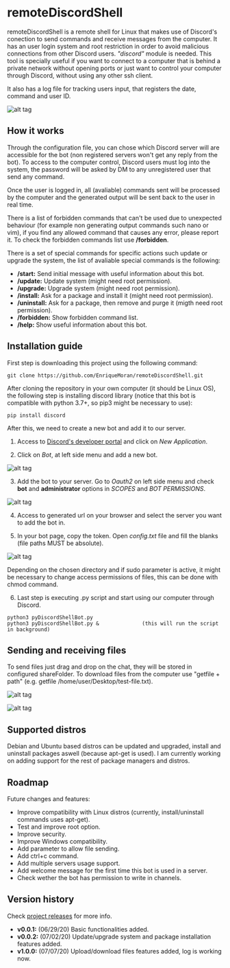 # remoteDiscordShell
remoteDiscordShell is a remote shell for Linux that makes use of Discord's conection to send commands and receive messages from the computer. It has an user login system and root restriction in order to avoid malicious connections from other Discord users. _"discord"_ module is needed. This tool is specially useful if you want to connect to a computer that is behind a private network without opening ports or just want to control your computer through Discord, without using any other ssh client.

It also has a log file for tracking users input, that registers the date, command and user ID.

![alt tag](/readme_images/gif1.gif)


## How it works
Through the configuration file, you can chose which Discord server will are accessible for the bot (non registered servers won't get any reply from the bot). To access to the computer control, Discord users must log into the system, the password will be asked by DM to any unregistered user that send any command.

Once the user is logged in, all (avaliable) commands sent will be processed by the computer and the generated output will be sent back to the user in real time.

There is a list of forbidden commands that can't be used due to unexpected behaviour (for example non generating output commands such nano or vim), if you find any allowed command that causes any error, please report it. To check the forbidden commands list use **/forbidden**.

There is a set of special commands for specific actions such update or upgrade the system, the list of avaliable special commands is the following:
- **/start:** Send initial message with useful information about this bot.
- **/update:** Update system (might need root permission).
- **/upgrade:** Upgrade system (might need root permission).
- **/install:** Ask for a package and install it (might need root permission).
- **/uninstall:** Ask for a package, then remove and purge it (migth need root permission).
- **/forbidden:** Show forbidden command list.
- **/help:** Show useful information about this bot.


## Installation guide
First step is downloading this project using the following command:
```
git clone https://github.com/EnriqueMoran/remoteDiscordShell.git
```

After cloning the repository in your own computer (it should be Linux OS), the following step is installing discord library (notice that this bot is compatible with python 3.7+, so pip3 might be necessary to use):
```
pip install discord
```

After this, we need to create a new bot and add it to our server.
1. Access to [Discord's developer portal](https://discord.com/developers/applications) and click on *New Application*.

2. Click on *Bot*, at left side menu and add a new bot.

![alt tag](/readme_images/image1.png)

3. Add the bot to your server. Go to *Oauth2* on left side menu and check **bot** and **administrator** options in *SCOPES* and *BOT PERMISSIONS*.

![alt tag](/readme_images/image2.png)

4. Access to generated url on your browser and select the server you want to add the bot in.

5. In your bot page, copy the token. Open *config.txt* file and fill the blanks (file paths MUST be absolute). 

![alt tag](/readme_images/image3.png)

Depending on the chosen directory and if sudo parameter is active, it might be necessary to change access permissions of files, this can be done with chmod command.

6. Last step is executing .py script and start using our computer through Discord.
```
python3 pyDiscordShellBot.py
python3 pyDiscordShellBot.py &              (this will run the script in background)
```

## Sending and receiving files
To send files just drag and drop on the chat, they will be stored in configured shareFolder.
To download files from the computer use "getfile + path" (e.g. getfile /home/user/Desktop/test-file.txt).

![alt tag](/readme_images/gif2.gif)



![alt tag](/readme_images/image5.png)


## Supported distros
Debian and Ubuntu based distros can be updated and upgraded, install and uninstall packages aswell (because apt-get is used). I am currently working on adding support for the rest of package managers and distros.


## Roadmap
Future changes and features:
* Improve compatibility with Linux distros (currently, install/uninstall commands uses apt-get).
* Test and improve root option.
* Improve security.
* Improve Windows compatibility.
* Add parameter to allow file sending.
* Add ctrl+c command.
* Add multiple servers usage support.
* Add welcome message for the first time this bot is used in a server.
* Check wether the bot has permission to write in channels.


## Version history
Check [project releases](https://github.com/EnriqueMoran/remoteDiscordShell/releases) for more info.
- **v0.0.1:** (06/29/20) Basic functionalities added.
- **v0.0.2:** (07/02/20) Update/upgrade system and package installation features added.
- **v1.0.0:** (07/07/20) Upload/download files features added, log is working now.
